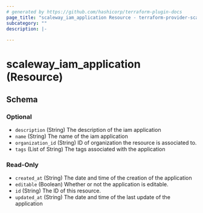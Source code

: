```yaml
---
# generated by https://github.com/hashicorp/terraform-plugin-docs
page_title: "scaleway_iam_application Resource - terraform-provider-scaleway"
subcategory: ""
description: |-
  
---
```


# scaleway_iam_application (Resource)





<!-- schema generated by tfplugindocs -->
## Schema

### Optional

- `description` (String) The description of the iam application
- `name` (String) The name of the iam application
- `organization_id` (String) ID of organization the resource is associated to.
- `tags` (List of String) The tags associated with the application

### Read-Only

- `created_at` (String) The date and time of the creation of the application
- `editable` (Boolean) Whether or not the application is editable.
- `id` (String) The ID of this resource.
- `updated_at` (String) The date and time of the last update of the application
